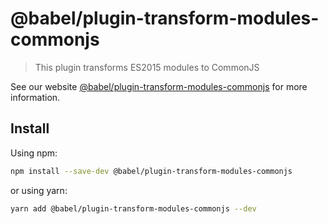 # @babel/plugin-transform-modules-commonjs

> This plugin transforms ES2015 modules to CommonJS

See our
website [@babel/plugin-transform-modules-commonjs](https://babeljs.io/docs/babel-plugin-transform-modules-commonjs)
for more information.

## Install

Using npm:

```sh
npm install --save-dev @babel/plugin-transform-modules-commonjs
```

or using yarn:

```sh
yarn add @babel/plugin-transform-modules-commonjs --dev
```
